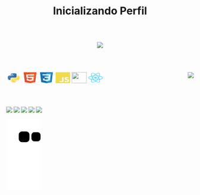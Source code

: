 <h1 align="center"> Inicializando Perfil </h1>

<!-- Essa aqui é a tabela com as informações básicas sobre mim -->
<br><br>

<div align="center">
  <img height="200em" src="https://github-readme-stats.vercel.app/api?username=SmokeDevL&show_icons=true&theme=github_dark&count_private=true&locale=pt-br&custom_title=Detalhes sobre mim&gradient=true&border_radius=20px&hide=stars,issues,contribs&layout=compact"/>
</div>
 
<br><br>

<!-- Esses são os ícones das linguagens de programação que eu tenho contato :) -->

<div>
  <a href = 'https://www.python.org'><img align="center"height="30"width="40"src="https://raw.githubusercontent.com/devicons/devicon/master/icons/python/python-original.svg"></a>
  <a href='https://pt.wikipedia.org/wiki/HTML'><img align="center"height="30"width="40" src="https://raw.githubusercontent.com/devicons/devicon/master/icons/html5/html5-original.svg"></a>
  <a href = 'https://www.w3schools.com/css/'><img align = "center"  height="30" width="40" src="https://raw.githubusercontent.com/devicons/devicon/master/icons/css3/css3-original.svg"></a>
  <a href = 'https://www.javascript.com'><img align = "center"  height="30" width="40" src="https://raw.githubusercontent.com/devicons/devicon/master/icons/javascript/javascript-plain.svg"></a>
  <a href = 'https://nodejs.org/en/'><img align="center" height="30" width="40" src="https://cdn.jsdelivr.net/gh/devicons/devicon/icons/nodejs/nodejs-original.svg"></a>
  <a href = 'https://pt-br.reactjs.org'><img align="center" height="30" width="40" src="https://raw.githubusercontent.com/devicons/devicon/master/icons/react/react-original.svg"></a>
  <img align = "right"  height="200" width "50" src = "https://github.com/SmokeDevL/SmokeDevL/blob/main/hand-coding-animate.svg">
</div>

##

<!-- Algumas redes que achei importante colocar -->
<div>
  <br><br>
  <a href="https://www.microsoft.com/pt-br/software-download/windows10"><img src="https://img.shields.io/badge/Windows-0078D6?style=for-the-badge&logo=windows&logoColor=black"></a> 
  <a href="https://www.python.org"><img src="https://img.shields.io/badge/Python-14354C?style=for-the-badge&logo=python&logoColor=black"></a>
  <a href="https://discord.gg/ZZQFEKyueG"><img src="https://img.shields.io/badge/Discord-7289DA?style=for-the-badge&logo=discord&logoColor=black"></a>
  <a href="https://open.spotify.com/playlist/4f7Dblb3Wxhg7bOl5HAPua?si=b465a093999a430b"><img src="https://img.shields.io/badge/Spotify-1ED760?&style=for-the-badge&logo=spotify&logoColor=black"></a>
  <a href='https://www.youtube.com/channel/UCDw0NGufFAZjJRwHIovguXg'><img src='https://img.shields.io/badge/YouTube-FF0000?style=for-the-badge&logo=youtube&logoColor=black'></a>
  
  <!-- Animação da rafaella, pretendo costumizar e fazer o meu própio :) -->
  ![Animation](https://github.com/rafaballerini/rafaballerini/blob/output/github-contribution-grid-snake.svg)
 
</div>

##
